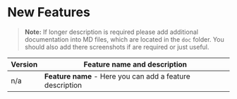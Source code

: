 # New Features

> **Note:** If longer description is required please add additional documentation into MD files, which are located in the ```doc``` folder. You should also add there screenshots if are required or just useful.

| Version | Feature name and description |
| --- | --- |
| n/a | **Feature name** - Here you can add a feature description |